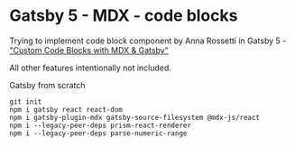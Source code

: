 # Gatsby 5 - MDX - code blocks

Trying to implement code block component by Anna Rossetti in Gatsby 5 - ["Custom Code Blocks with MDX & Gatsby"](https://annarossetti.com/articles/custom-code-blocks/)

All other features intentionally not included.

Gatsby from scratch

```npm init -y
git init
npm i gatsby react react-dom
npm i gatsby-plugin-mdx gatsby-source-filesystem @mdx-js/react
npm i --legacy-peer-deps prism-react-renderer
npm i --legacy-peer-deps parse-numeric-range
```
